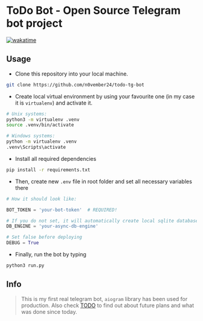 # ToDo Bot - Open Source Telegram bot project

[![wakatime](https://wakatime.com/badge/user/b805ecb4-4a3d-4805-815f-410bf2e510c9/project/d08980b1-043e-4231-909f-270f22fb9637.svg)](https://wakatime.com/badge/user/b805ecb4-4a3d-4805-815f-410bf2e510c9/project/d08980b1-043e-4231-909f-270f22fb9637)

## Usage

* Clone this repository into your local machine.

```bash
git clone https://github.com/n0vember24/todo-tg-bot
```

* Create local virtual environment by using your favourite one (in my case it is `virtualenv`) and activate it.

```bash
# Unix systems:
python3 -m virtualenv .venv
source .venv/bin/activate

# Windows systems:
python -m virtualenv .venv
.venv\Scripts\activate
```

* Install all required dependencies

```bash
pip install -r requirements.txt
```

* Then, create new `.env` file in root folder and set all necessary variables there

```python
# How it should look like:

BOT_TOKEN = 'your-bot-token'  # REQUIRED!

# If you do not set, it will automatically create local sqlite database in bot/db folder
DB_ENGINE = 'your-async-db-engine'

# Set false before deploying
DEBUG = True
```

* Finally, run the bot by typing

```bash
python3 run.py 
```

## Info

> This is my first real telegram bot, `aiogram` library has been used for production.
> Also check [TODO](TODO.md) to find out about future plans and what was done since today.
